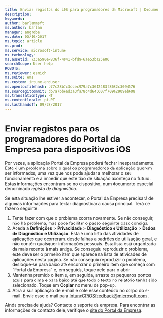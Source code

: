 ```yaml
---
title: Enviar registos do iOS para programadores da Microsoft | Documentos da Microsoft
description: 
keywords: 
author: barlanmsft
ms.author: barlan
manager: angrobe
ms.date: 03/10/2017
ms.topic: article
ms.prod: 
ms.service: microsoft-intune
ms.technology: 
ms.assetid: 733a590e-836f-4941-bfd9-6ae53ba25e06
searchScope: User help
ROBOTS: 
ms.reviewer: esmich
ms.suite: ems
ms.custom: intune-enduser
ms.openlocfilehash: b77c28b7c3ccec979a7c3612483f8682c3094576
ms.sourcegitcommit: db7a7bbead3a3fa78c4d643607f709a2909eb608
ms.translationtype: HT
ms.contentlocale: pt-PT
ms.lasthandoff: 09/28/2017
---
```

# <a name="send-logs-to-the-company-portal-developers-for-ios-devices"></a>Enviar registos para os programadores do Portal da Empresa para dispositivos iOS

Por vezes, a aplicação Portal da Empresa poderá fechar inesperadamente. Este é um problema sobre o qual os programadores da aplicação querem ser informados, uma vez que nos pode ajudar a melhorar o seu funcionamento e a impedir que este tipo de situação aconteça no futuro. Estas informações encontram-se no dispositivo, num documento especial denominado _registo de diagnóstico_.

Se esta situação lhe estiver a acontecer, o Portal da Empresa precisará de algumas informações para tentar diagnosticar a causa principal. Terá de fazer o seguinte:

1.  Tente fazer com que o problema ocorra novamente. Se não conseguir, não há problema, mas pode facilitar o passo seguinte caso consiga.
2.  Aceda a __Definições__ > __Privacidade__ > __Diagnóstico e Utilização__ > __Dados de Diagnóstico e Utilização__. Esta é uma lista das atividades de aplicações que ocorreram, desde falhas a padrões de utilização geral, e não contém quaisquer informações pessoais. Esta lista está organizada da mais recente à mais antiga. Se conseguiu reproduzir o problema, este deve ser o primeiro item que aparece na lista de atividades de aplicações nesta página. Se não conseguiu reproduzir o problema, desloque-se para baixo até encontrar o primeiro item que começa com “Portal da Empresa” e, em seguida, toque nele para o abrir.
3.  Mantenha premido o item e, em seguida, arraste os pequenos pontos azuis para cima e para baixo até que todo o texto no relatório tenha sido selecionado. Toque em __Copiar__ no menu de pop-up.
4.  Abra a sua aplicação de e-mail e cole esse conteúdo no corpo do e-mail. Envie esse e-mail para <a href="mailto:IntuneCPiOSfeedback@microsoft.com?subject=My Company Portal App Closed Unexpectedly&body=Press and hold, then paste your copied Company Portal app logs here."> IntuneCPiOSfeedback@microsoft.com </a>.

Ainda precisa de ajuda? Contacte o suporte da empresa. Para encontrar as informações de contacto dele, verifique o [site do Portal da Empresa](https://portal.manage.microsoft.com).
